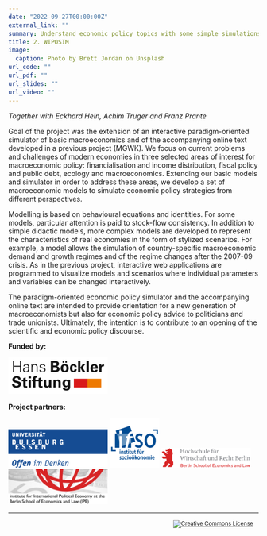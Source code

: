 ```yaml
---
date: "2022-09-27T00:00:00Z"
external_link: ""
summary: Understand economic policy topics with some simple simulations.
title: 2. WIPOSIM
image:
  caption: Photo by Brett Jordan on Unsplash
url_code: ""
url_pdf: ""
url_slides: ""
url_video: ""
---
```


*Together with Eckhard Hein, Achim Truger and Franz Prante*

Goal of the project was the extension of an interactive paradigm-oriented simulator of basic macroeconomics and of the accompanying online text developed in a previous project (MGWK). We focus on current problems and challenges of modern economies in three selected areas of interest for macroeconomic policy: financialisation and income distribution, fiscal policy and public debt, ecology and macroeconomics. Extending our basic models and simulator in order to address these areas, we develop a set of macroeconomic models to simulate economic policy strategies from different perspectives.

Modelling is based on behavioural equations and identities. For some models, particular attention is paid to stock-flow consistency. In addition to simple didactic models, more complex models are developed to represent the characteristics of real economies in the form of stylized scenarios. For example, a model allows the simulation of country-specific macroeconomic demand and growth regimes and of the regime changes after the 2007-09 crisis. As in the previous project, interactive web applications are programmed to visualize models and scenarios where individual parameters and variables can be changed interactively.

The paradigm-oriented economic policy simulator and the accompanying online text are intended to provide orientation for a new generation of macroeconomists but also for economic policy advice to politicians and trade unionists. Ultimately, the intention is to contribute to an opening of the scientific and economic policy discourse.

**Funded by:**

<div class="row">
  <img src="hbs.png" width="200">
</div>

**Project partners:**

<div class="row">
    <img src="ude.png" width="200">
    <img src="ifso.png" width="100">
    <img src="hwr.png" width="180" height="40">
    <img src="ipe.jpg" width="200">
</div>

<hr>

<head>
<style> p.indent{ padding-right: 1em } </style>
</head>
<p style="font-size:80%;text-align:right" class="indent">
<a rel="license" href="http://creativecommons.org/licenses/by-nc-nd/4.0/">
<img alt="Creative Commons License" style="border-width:0" src="https://i.creativecommons.org/l/by-nc-nd/4.0/88x31.png" />
</a>
</p>





